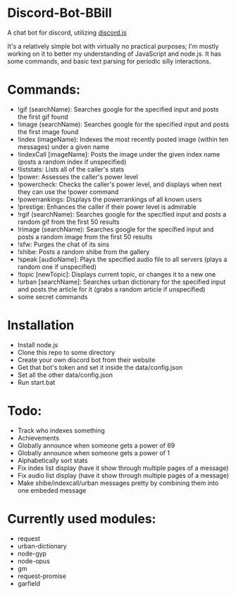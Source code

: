 # Discord-Bot-BBill
A chat bot for discord, utilizing <a href="https://github.com/hydrabolt/discord.js/">discord.js</a>

It's a relatively simple bot with virtually no practical purposes; I'm mostly working on it to better my understanding of JavaScript and node.js. It has some commands, and basic text parsing for periodic silly interactions.

# Commands:
- !gif (searchName): Searches google for the specified input and posts the first gif found
- !image (searchName): Searches google for the specified input and posts the first image found
- !index (imageName): Indexes the most recently posted image (within ten messages) under a given name
- !indexCall [imageName]: Posts the image under the given index name (posts a random index if unspecified)
- !liststats: Lists all of the caller's stats
- !power: Assesses the caller's power level
- !powercheck: Checks the caller's power level, and displays when next they can use the !power command
- !powerrankings: Displays the powerrankings of all known users
- !prestige: Enhances the caller if their power level is admirable
- !rgif (searchName): Searches google for the specified input and posts a random gif from the first 50 results
- !rimage (searchName): Searches google for the specified input and posts a random image from the first 50 results
- !sfw: Purges the chat of its sins
- !shibe: Posts a random shibe from the gallery
- !speak [audioName]: Plays the specified audio file to all servers (plays a random one if unspecified)
- !topic [newTopic]: Displays current topic, or changes it to a new one
- !urban [searchName]: Searches urban dictionary for the specified input and posts the article for it (grabs a random article if unspecified)
- some secret commands

# Installation
- Install node.js
- Clone this repo to some directory
- Create your own discord bot from their website
- Get that bot's token and set it inside the data/config.json
- Set all the other data/config.json
- Run start.bat

# Todo:
- Track who indexes something
- Achievements
- Globally announce when someone gets a power of 69
- Globally announce when someone gets a power of 1
- Alphabetically sort stats
- Fix index list display (have it show through multiple pages of a message)
- Fix audio list display (have it show through multiple pages of a message)
- Make shibe/indexcall/urban messages pretty by combining them into one embeded message

# Currently used modules:
- request
- urban-dictionary
- node-gyp
- node-opus
- gm
- request-promise
- garfield
